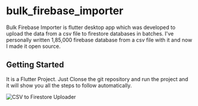 # bulk_firebase_importer

Bulk Firebase Importer is flutter desktop app which was developed to upload the data from a csv file to firestore databases in batches. I've personally written 1,85,000 firebase database from a csv file with it and now I made it open source.

## Getting Started

It is a Flutter Project. Just Clonse the git repository and run the project and it will show you all the steps to follow automatically.

![CSV to Firestore Uploader](https://github.com/imshobhitbajpai/bulk_firestore_importer/blob/main/screenshots/Screenshot%202024-06-08%20at%2012.46.57%E2%80%AFAM.png?raw=true)
